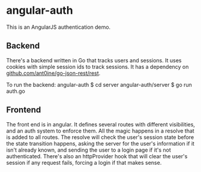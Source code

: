 angular-auth
============

This is an AngularJS authentication demo.


Backend
-------
There's a backend written in Go that tracks users and sessions. It uses cookies with simple session ids to track sessions. It has a dependency on [github.com/ant0ine/go-json-rest/rest](https://github.com/ant0ine/go-json-rest). 

To run the backend:
    angular-auth $ cd server
    angular-auth/server $ go run auth.go

Frontend
--------
The front end is in angular. It defines several routes with different visibilities, and an auth system to enforce them. All the magic happens in a resolve that is added to all routes. The resolve will check the user's session state before the state transition happens, asking the server for the user's information if it isn't already known, and sending the user to a login page if it's not authenticated. There's also an httpProvider hook that will clear the user's session if any request fails, forcing a login if that makes sense.
